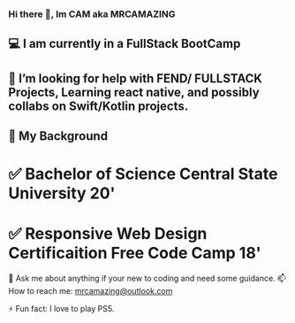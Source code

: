### Hi there 👋, Im CAM aka MRCAMAZING

##  :computer: I am currently in a FullStack BootCamp

## 🤔 I’m looking for help with FEND/ FULLSTACK Projects, Learning react native, and possibly collabs on Swift/Kotlin projects.


## 💼 My Background
 # ✅ Bachelor of Science Central State University 20'
 # ✅ Responsive Web Design Certificaition Free Code Camp 18'

 💬 Ask me about anything if your new to coding and need some guidance.
 📫 How to reach me: mrcamazing@outlook.com
 
 ⚡ Fun fact: I love to play PS5.  
